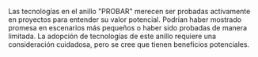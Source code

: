 Las tecnologías en el anillo "PROBAR" merecen ser probadas activamente en proyectos para entender su valor potencial. Podrían haber mostrado promesa en escenarios más pequeños o haber sido probadas de manera limitada. La adopción de tecnologías de este anillo requiere una consideración cuidadosa, pero se cree que tienen beneficios potenciales.
